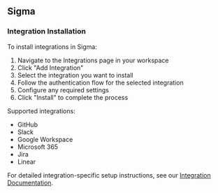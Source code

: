 ## Sigma

### Integration Installation

To install integrations in Sigma:

1. Navigate to the Integrations page in your workspace
2. Click "Add Integration" 
3. Select the integration you want to install
4. Follow the authentication flow for the selected integration
5. Configure any required settings
6. Click "Install" to complete the process

Supported integrations:
- GitHub
- Slack
- Google Workspace
- Microsoft 365
- Jira
- Linear

For detailed integration-specific setup instructions, see our [Integration Documentation](https://docs.sigma.example/integrations).
